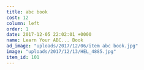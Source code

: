 ```yaml
---
title: abc book
cost: 12
column: left
order: 1
date: 2017-12-05 22:02:01 +0000
name: Learn Your ABC... Book
ad_image: "uploads/2017/12/06/item abc book.jpg"
image: "uploads/2017/12/13/HEL_4885.jpg"
item_id: 101
---
```

